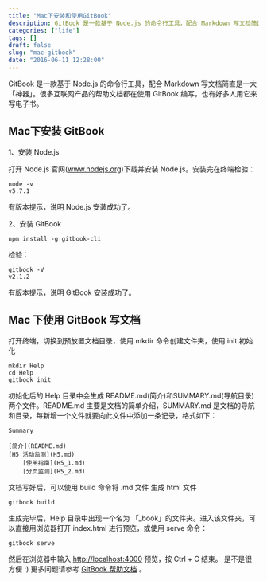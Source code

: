 ```yaml
---
title: "Mac下安装和使用GitBook"
description: GitBook 是一款基于 Node.js 的命令行工具，配合 Markdown 写文档简直是一大「神器」。很多互联网产品的帮助文档都在使用 GitBook 编写，也有好多人用它来写电子书。
categories: ["life"]
tags: []
draft: false
slug: "mac-gitbook"
date: "2016-06-11 12:28:00"
---
```


GitBook 是一款基于 Node.js 的命令行工具，配合 Markdown 写文档简直是一大「神器」。很多互联网产品的帮助文档都在使用 GitBook 编写，也有好多人用它来写电子书。

## Mac下安装 GitBook
1、安装 Node.js

打开 Node.js 官网(www.nodejs.org)下载并安装 Node.js。安装完在终端检验：

```
node -v
v5.7.1
```

有版本提示，说明 Node.js 安装成功了。

2、安装 GitBook

```
npm install -g gitbook-cli
```

检验：

```
gitbook -V
v2.1.2
```

有版本提示，说明 GitBook 安装成功了。

## Mac 下使用 GitBook 写文档
打开终端，切换到预放置文档目录，使用 mkdir 命令创建文件夹，使用 init 初始化

```
mkdir Help
cd Help
gitbook init
```

初始化后的 Help 目录中会生成 README.md(简介)和SUMMARY.md(导航目录)两个文件。README.md 主要是文档的简单介绍，SUMMARY.md 是文档的导航和目录，每新增一个文件就要向此文件中添加一条记录，格式如下：

```
Summary

[简介](README.md)
[H5 活动监测](H5.md)
    [使用指南](H5_1.md)
    [分页监测](H5_2.md)
```

文档写好后，可以使用 build 命令将 .md 文件 生成 html 文件

```
gitbook build
```

生成完毕后，Help 目录中出现一个名为 「_book」的文件夹。进入该文件夹，可以直接用浏览器打开 index.html 进行预览，或使用 serve 命令：

```
gitbook serve
```

然后在浏览器中输入  [http://localhost:4000](http://localhost:4000/)  预览，按 Ctrl + C 结束。
是不是很方便 :) 更多问题请参考  [GitBook 帮助文档](http://help.gitbook.com/) 。
